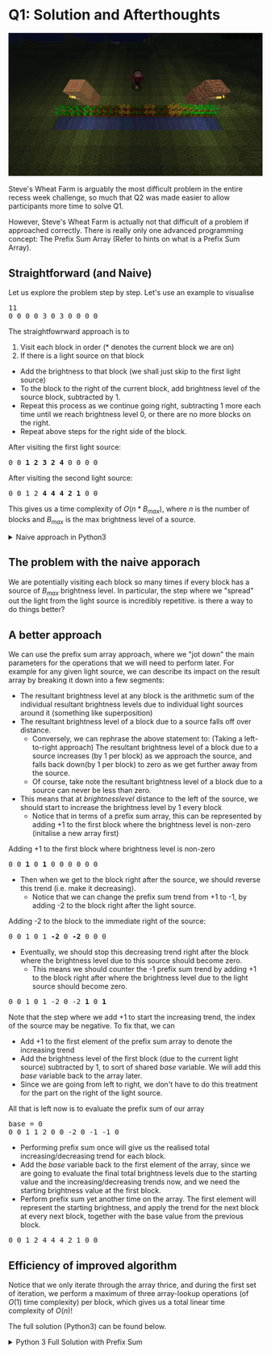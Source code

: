 #  Q1: Solution and Afterthoughts

![](../imgs/recess_week_challenge/wheat_farm.png)

Steve's Wheat Farm is arguably the most difficult problem in the entire recess week challenge, so much that Q2 was made easier to allow participants more time to solve Q1.

However, Steve's Wheat Farm is actually not that difficult of a problem if approached correctly. There is really only one advanced programming concept: The Prefix Sum Array (Refer to hints on what is a Prefix Sum Array).

## Straightforward (and Naive)

Let us explore the problem step by step. Let's use an example to visualise

<pre>
11
0 0 0 0 3 0 3 0 0 0 0
</pre>

The straightfowrward approach is to 

1. Visit each block in order (* denotes the current block we are on)
2. If there is a light source on that block
  - Add the brightness to that block (we shall just skip to the first light source)
  - To the block to the right of the current block, add brightness level of the source block, subtracted by 1.
  - Repeat this process as we continue going right, subtracting 1 more each time until we reach brightness level 0, or there are no more blocks on the right.
  - Repeat above steps for the right side of the block.

After visiting the first light source:
<pre>
0 0 <b>1 2 3 2 4</b> 0 0 0 0
</pre>

After visiting the second light source:

<pre>
0 0 1 2 <b>4 4 4 2 1 </b>0 0
</pre>

This gives us a time complexity of $O(n * B_{max})$, where $n$ is the number of blocks and $B_{max}$ is the max brightness level of a source.

<details>
<summary> Naive approach in Python3 </summary>

```python
n = int(input())
brightness = [0] * n

raws = input().split()  # Store the source inputs in an array

for i in range(n):
  # Iterate through source inputs, and add them to the final brightness array.
  source = int(raws[i])
  brightness[i] += source
  d = 1 # Represents the current distance away from the source
  for j in range(source - 1, 0, -1):
    # Decrement brightness level by 1 for each block away from source
    if i + d < n:
      # If the dth block on right side of the source block is within the given blocks
      # Add brightness level due to source block at that block
      brightness[i + d] += j

    if i - d >= 0:
      # If dth block on left side of the source block is within the given blocks
      # Add brightness level due to source block at that block
      brightness[i - d] += j
    d += 1 # Increment distance at each iteration

# Now loop through the array to find the number of blocks that meet
# the optimal brightness condition
count = 0
for source in brightness:
  if (source >= 10000 and source <= 30000000):
    count += 1

print(count)
```

</details>

## The problem with the naive apporach

We are potentially visiting each block so many times if every block has a source of $B_{max}$ brightness level. In particular, the step where we "spread" out the light from the light source is incredibly repetitive. is there a way to do things better?

## A better approach

We can use the prefix sum array approach, where we "jot down" the main parameters for the operations that we will need to perform later. For example for any given light source, we can describe its impact on the result array by breaking it down into a few segments:

- The resultant brightness level at any block is the arithmetic sum of the individual resultant brightness levels due to individual light sources around it (something like superposition)
- The resultant brightness level of a block due to a source falls off over distance.
  - Conversely, we can rephrase the above statement to: (Taking a left-to-right approach) The resultant brightness level of a block due to a source increases (by 1 per block) as we approach the source, and falls back down(by 1 per block) to zero as we get further away from the source.
  - Of course, take note the resultant brightness level of a block due to a source can never be less than zero.
- This means that at $brightnesslevel$ distance to the left of the source, we should start to increase the brightness level by 1 every block
  - Notice that in terms of a prefix sum array, this can be represented by adding +1 to the first block where the brightness level is non-zero (initalise a new array first)

Adding +1 to the first block where brightness level is non-zero
<pre>
0 0<b> 1 </b>0 <b>1</b> 0 0 0 0 0 0
</pre>
- Then when we get to the block right after the source, we should reverse this trend (i.e. make it decreasing).
  - Notice that we can change the prefix sum trend from +1 to -1, by adding -2 to the block right after the light source.


Adding -2 to the block to the immediate right of the source:

<pre>
0 0 1 0 1 <b>-2</b> 0 <b>-2</b> 0 0 0
</pre>

- Eventually, we should stop this decreasing trend right after the block where the brightness level due to this source should become zero.
  - This means we should counter the -1 prefix sum trend by adding +1 to the block right after where the brightness level due to the light source should become zero.

<pre>
0 0 1 0 1 -2 0 -2 <b>1</b> 0 <b>1</b>
</pre>

Note that the step where we add +1 to start the increasing trend, the index of the source may be negative. To fix that, we can

- Add +1 to the first element of the prefix sum array to denote the increasing trend
- Add the brightness level of the first block (due to the current light source) subtracted by 1, to sort of shared $base$ variable. We will add this $base$ variable back to the array later.
- Since we are going from left to right, we don't have to do this treatment for the part on the right of the light source.

All that is left now is to evaluate the prefix sum of our array

<pre>
base = 0
0 0 1 1 2 0 0 -2 0 -1 -1 0
</pre>

- Performing prefix sum once will give us the realised total increasing/decreasing trend for each block.
- Add the $base$ variable back to the first element of the array, since we are going to evaluate the final total brightness levels due to the starting value and the increasing/decreasing trends now, and we need the starting brightness value at the first block.
- Perform prefix sum yet another time on the array. The first element will represent the starting brightness, and apply the trend for the next block at every next block, together with the base value from the previous block.

<pre>
0 0 1 2 4 4 4 2 1 0 0
</pre>

## Efficiency of improved algorithm

Notice that we only iterate through the array thrice, and during the first set of iteration, we perform a maximum of three array-lookup operations (of $O(1)$ time complexity) per block, which gives us a total linear time complexity of $O(n)$!

The full solution (Python3) can be found below.

<details>
<summary>Python 3 Full Solution with Prefix Sum</summary>

```python
def prefixSum(arr):
  # Returns array where each element is the cumulative sum of the elements
  # up to its current index in the original array
  arr2 = [0] * len(arr)
  arr2[0] = arr[0]

  for i in range(1, len(arr)):
    arr2[i] = arr2[i - 1] + arr[i]
  return arr2
  
n = int(input())
sources = [0] * n   # Base Array to perform prefix sum on.

raws = [int(i) for i in input().split()]
base = 0  # Base variable to store the starting value of the array
for i in range(n):
  source = raws[i]
  if source == 0: 
    # If the source is zero, there is no need to do anything
    continue
  if i - source + 1 >= 0:
    # Check if the first non-zero brightness level block is within the array bounds
    # If it is within bounds, add +1 to indicate the start of the increasing trend
    sources[i - source + 1] += 1
  else:
    # Otherwise, add +1 to the first element of the array to indicate the trend
    # and also store the starting brightness level at the first block at base variable
    sources[0] += 1
    base += source - i - 1

  if i + 1 < n:
    # If the source is non-zero and not the last block
    # Indicate that the trend should be reversed at the next block
    sources[i + 1] -= 2
    if i + 1 + source < n:
      # And indicate where this reverse trend should end
      # This should be where the brightness level decreases to zero
      sources[i + 1 + source] += 1
  
# Prefix Sum once gives us the array of total increasing/decreasing trends at each block
pfSources = prefixSum(sources)
# Add base back to the array to set our starting value
pfSources[0] += base
# Prefix sum again to apply the trends from the starting value
res = prefixSum(pfSources)
optimal = 0 # Variable to contain number of optimal blocks
for i in range(n):
  # To find the actual light level, add light level of each block due to sources
  # in both directions, then add cumulative falloff at each block in both directions
  if (res[i] >= 10000 and res[i] < 30000000):
    optimal += 1
print(optimal)
```

</details>

